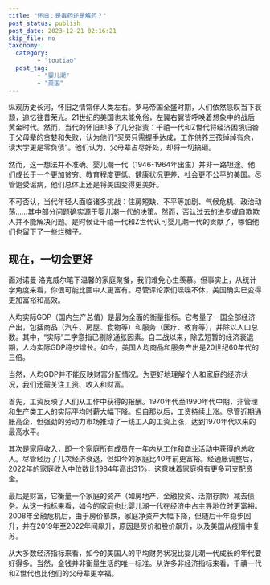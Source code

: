 ```yaml
---
title: "怀旧：是毒药还是解药？"
post_status: publish
post_date: 2023-12-21 02:16:21
skip_file: no
taxonomy:
  category:
        - "toutiao"
  post_tag:
        - "婴儿潮"
        - "美国"
---
```


纵观历史长河，怀旧之情常伴人类左右。罗马帝国全盛时期，人们依然感叹当下衰颓，追忆往昔荣光。21世纪的美国也未能免俗，左翼右翼皆呼唤着想象中的战后黄金时代。然而，当代的怀旧却多了几分指责：千禧一代和Z世代将经济困境归咎于父母辈的贪婪和失败，认为他们“买房只需握手达成，工作供养三孩绰绰有余，读大学更是零负债”。他们认为，父母辈占尽好处，却将一切搞砸。

然而，这一想法并不准确。婴儿潮一代（1946-1964年出生）并非一路坦途。他们成长于一个更加贫穷、教育程度更低、健康状况更差、社会更不公平的美国。尽管饱受诟病，他们总体上还是将美国变得更美好。

不可否认，当代年轻人面临诸多挑战：住房短缺、不平等加剧、气候危机、政治动荡……其中部分问题确实源于婴儿潮一代的决策。然而，否认过去的进步或自欺欺人并不能解决问题。是时候让千禧一代和Z世代认可婴儿潮一代的贡献了，哪怕他们也留下了一些烂摊子。

## 现在，一切会更好

面对诺曼·洛克威尔笔下温馨的家庭聚餐，我们难免心生羡慕。但事实上，从统计学角度来看，你很可能比画中人更富有。尽管评论家们喋喋不休，美国确实已变得更加富裕和高效。

人均实际GDP（国内生产总值）是最为全面的衡量指标。它考量了一国全部经济产出，包括商品（汽车、房屋、食物等）和服务（医疗、教育等），并除以人口总数。其中，“实际”二字意指已剔除通胀因素。自二战以来，除去短暂的经济衰退期，人均实际GDP稳步增长。如今，美国人均商品和服务产出是20世纪60年代的三倍。

当然，人均GDP并不能反映财富分配情况。为更好地理解个人和家庭的经济状况，我们还需关注工资、收入和财富。

首先，工资反映了人们从工作中获得的报酬。1970年代至1990年代中期，非管理和生产类工人的实际平均时薪大幅下降。但自那以后，工资持续上涨。尽管近期通胀高企，但强劲的劳动力市场推动了一线工人的工资上涨，达到1970年代以来的最高水平。

其次是家庭收入，即一个家庭所有成员在一年内从工作和商业活动中获得的总收入。尽管经历了几次经济衰退，但如今的家庭比40年前更富裕。经通胀调整后，2022年的家庭收入中位数比1984年高出31%，这意味着家庭拥有更多可支配资金。

最后是财富，它衡量一个家庭的资产（如房地产、金融投资、活期存款）减去债务。从这一指标来看，如今的家庭也比婴儿潮一代在经济中占主导地位时更富裕。2008年金融危机后，由于房价暴跌，家庭净资产大幅下降，但随后十年稳步回升，并在2019年至2022年间飙升，原因是房价和股价飙升，以及美国从疫情中复苏。

从大多数经济指标来看，如今的美国人的平均财务状况比婴儿潮一代成长的年代要好得多。当然，金钱并非衡量生活的唯一标准。从许多非经济指标来看，千禧一代和Z世代也比他们的父母辈更幸福。
